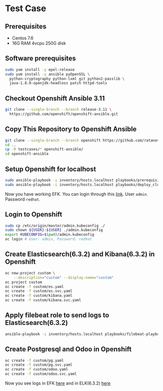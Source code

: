 # Test Case
## Prerequisites
- Centos 7.6
- 16G RAM 4vcpu 250G disk
## Software prerequisites
```bash
sudo yum install -y epel-release
sudo yum install -y ansible pyOpenSSL \
  python-cryptography python-lxml git python2-passlib \
  java-1.8.0-openjdk-headless patch httpd-tools
```
## Checkout Openshift Ansible 3.11
```bash
git clone --single-branch --branch release-3.11 \
  https://github.com/openshift/openshift-ansible.git
```
## Copy This Repository to Openshift Ansible
```bash
git clone --single-branch --branch openshift https://github.com/ratanovvv/testcases.git .
cd ..
cp -R testcases/* openshift-ansible/
cd openshift-ansible
```
## Setup Openshift for localhost
```bash
sudo ansible-playbook -i inventory/hosts.localhost playbooks/prerequisites.yml
sudo ansible-playbook -i inventory/hosts.localhost playbooks/deploy_cluster.yml
```
Now you have working EFK. You can login through this [link](https://kibana.router.default.svc.cluster.local). User `admin`. Password `redhat`.
## Login to Openshift
```bash
sudo cp /etc/origin/master/admin.kubeconfig ./
sudo chown ${USER}:${USER} ./admin.kubeconfig
export KUBECONFIG=$(pwd)/admin.kubeconfig
oc login # User: admin, Password: redhat
```
## Create Elasticsearch(6.3.2) and Kibana(6.3.2) in Openshift
```bash
oc new-project custom \
    --description="custom" --display-name="custom"
oc project custom
oc create -f custom/es.yaml
oc create -f custom/es.svc.yaml
oc create -f custom/kibana.yaml
oc create -f custom/kibana.svc.yaml
```
## Apply filebeat role to send logs to Elasticsearch(6.3.2)
```bash
ansible-playbook -i inventory/hosts.localhost playbooks/filebeat-playbook.yml -b --extra-vars "elasticsearch_url=es-custom.router.default.svc.cluster.local:80"
```
## Create Postgresql and Odoo in Openshift
```bash
oc create -f custom/pg.yaml
oc create -f custom/pg.svc.yaml
oc create -f custom/odoo.yaml
oc create -f custom/odoo.svc.yaml
```
Now you see logs in EFK [here](https://kibana.router.default.svc.cluster.local) and in ELK(6.3.2) [here](http://kibana-custom.router.default.svc.cluster.local)
